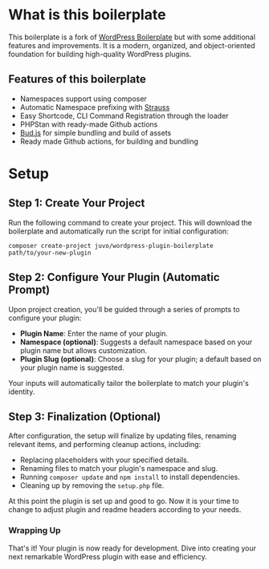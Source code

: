 # What is this boilerplate
This boilerplate is a fork of [WordPress Boilerplate](https://github.com/DevinVinson/WordPress-Plugin-Boilerplate) but with some additional features and improvements. It is a modern, organized, and object-oriented foundation for building high-quality WordPress plugins.

## Features of this boilerplate
- Namespaces support using composer
- Automatic Namespace prefixing with [Strauss](https://github.com/BrianHenryIE/strauss)
- Easy Shortcode, CLI Command Registration through the loader
- PHPStan with ready-made Github actions
- [Bud.js](https://bud.js.org/) for simple bundling and build of assets
- Ready made Github actions, for building and bundling

# Setup
## Step 1: Create Your Project
Run the following command to create your project. This will download the boilerplate and automatically run the script for initial configuration:

```
composer create-project juvo/wordpress-plugin-boilerplate path/to/your-new-plugin
```

## Step 2: Configure Your Plugin (Automatic Prompt)
Upon project creation, you'll be guided through a series of prompts to configure your plugin:

- **Plugin Name**: Enter the name of your plugin.
- **Namespace (optional)**: Suggests a default namespace based on your plugin name but allows customization.
- **Plugin Slug (optional)**: Choose a slug for your plugin; a default based on your plugin name is suggested.

Your inputs will automatically tailor the boilerplate to match your plugin's identity.

## Step 3: Finalization (Optional)
After configuration, the setup will finalize by updating files, renaming relevant items, and performing cleanup actions, including:
- Replacing placeholders with your specified details.
- Renaming files to match your plugin's namespace and slug.
- Running `composer update` and `npm install` to install dependencies.
- Cleaning up by removing the `setup.php` file.

At this point the plugin is set up and good to go. Now it is your time to change to adjust plugin and readme headers according to your needs.

### Wrapping Up
That's it! Your plugin is now ready for development. Dive into creating your next remarkable WordPress plugin with ease and efficiency.
